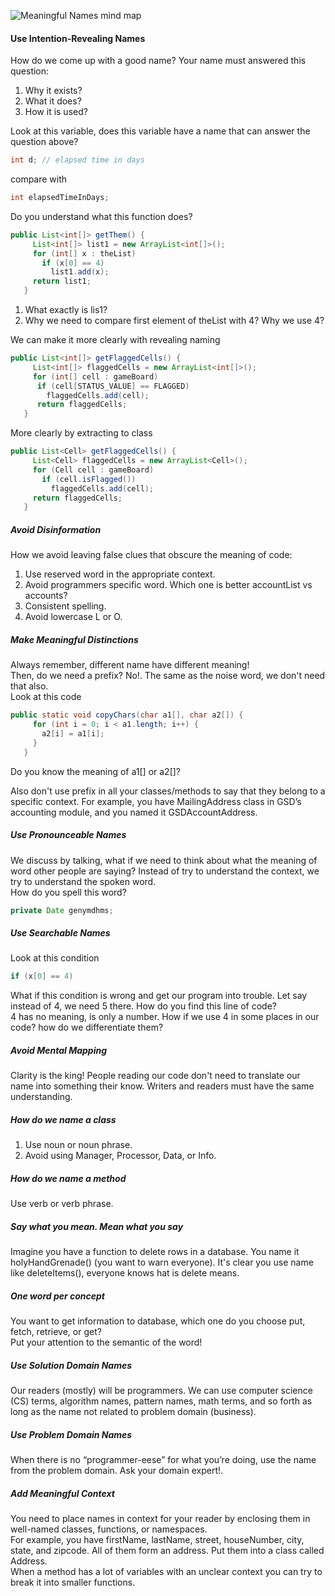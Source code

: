 ![Meaningful Names mind map](https://drive.google.com/file/d/1q4JVBJ-0b6ldn5HgH4eYj6WBCR-QNrNV/view?usp=sharing)

#### Use Intention-Revealing Names

How do we come up with a good name? Your name must answered this question:  
1. Why it exists?  
2. What it does?  
3. How it is used?

Look at this variable, does this variable have a name that can answer the question above?  
```java
int d; // elapsed time in days
```  
compare with  
```java
int elapsedTimeInDays;
```

Do you understand what this function does?  
```java
public List<int[]> getThem() {
     List<int[]> list1 = new ArrayList<int[]>();
     for (int[] x : theList)
       if (x[0] == 4)
         list1.add(x);
     return list1;
   }
```  
1. What exactly is lis1?
2. Why we need to compare first element of theList with 4? Why we use 4?
   
We can make it more clearly with revealing naming  
```java
public List<int[]> getFlaggedCells() {
     List<int[]> flaggedCells = new ArrayList<int[]>();
     for (int[] cell : gameBoard)
      if (cell[STATUS_VALUE] == FLAGGED)
        flaggedCells.add(cell);
      return flaggedCells;
   }
```  
More clearly by extracting to class  
```java
public List<Cell> getFlaggedCells() {
     List<Cell> flaggedCells = new ArrayList<Cell>();
     for (Cell cell : gameBoard)
       if (cell.isFlagged())
         flaggedCells.add(cell);
     return flaggedCells;
   }
```

##### Avoid Disinformation

How we avoid leaving false clues that obscure the meaning of code:  
1. Use reserved word in the appropriate context.  
2. Avoid programmers specific word. Which one is better accountList vs accounts?
3. Consistent spelling.
4. Avoid lowercase L or O.

##### Make Meaningful Distinctions

Always remember, different name have different meaning!  
Then, do we need a prefix? No!. The same as the noise word, we don't need that also.  
Look at this code  
```java
public static void copyChars(char a1[], char a2[]) {
     for (int i = 0; i < a1.length; i++) {
       a2[i] = a1[i];
     }
   }
```  
Do you know the meaning of a1[] or a2[]?

Also don't use prefix in all your classes/methods to say that they belong to a specific context. For example, you have MailingAddress class in GSD’s accounting module, and you named it GSDAccountAddress.

##### Use Pronounceable Names

We discuss by talking, what if we need to think about what the meaning of word other people are saying? Instead of try to understand the context, we try to understand the spoken word.  
How do you spell this word?  
```java
private Date genymdhms;
```

##### Use Searchable Names

Look at this condition  
```java
if (x[0] == 4)
```  
What if this condition is wrong and get our program into trouble. Let say instead of 4, we need 5 there. How do you find this line of code?  
4 has no meaning, is only a number. How if we use 4 in some places in our code? how do we differentiate them?

##### Avoid Mental Mapping

Clarity is the king! People reading our code don't need to translate our name into something their know. Writers and readers must have the same understanding.

##### How do we name a class

1. Use noun or noun phrase.
2. Avoid using Manager, Processor, Data, or Info.

##### How do we name a method

Use verb or verb phrase.

##### Say what you mean. Mean what you say

Imagine you have a function to delete rows in a database. You name it holyHandGrenade() (you want to warn everyone). It's clear you use name like deleteItems(), everyone knows hat is delete means.

##### One word per concept

You want to get information to database, which one do you choose put, fetch, retrieve, or get?  
Put your attention to the semantic of the word!

##### Use Solution Domain Names

Our readers (mostly) will be programmers. We can use computer science (CS) terms, algorithm names, pattern names, math terms, and so forth as long as the name not related to problem domain (business).

##### Use Problem Domain Names

When there is no “programmer-eese” for what you’re doing, use the name from the problem domain. Ask your domain expert!.

##### Add Meaningful Context

You need to place names in context for your reader by enclosing them in well-named classes, functions, or namespaces.  
For example, you have firstName, lastName, street, houseNumber, city, state, and zipcode. All of them form an address. Put them into a class called Address.  
When a method has a lot of variables with an unclear context you can try to break it into smaller functions.